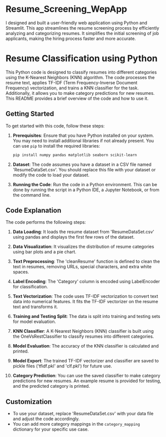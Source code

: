 # Resume_Screening_WepApp
I designed and built a user-friendly web application using Python and Streamlit. This app streamlines the resume screening process by efficiently analyzing and categorizing resumes. It simplifies the initial screening of job applicants, making the hiring process faster and more accurate.

# Resume Classification using Python

This Python code is designed to classify resumes into different categories using the K-Nearest Neighbors (KNN) algorithm. The code processes the resume text, applies TF-IDF (Term Frequency-Inverse Document Frequency) vectorization, and trains a KNN classifier for the task. Additionally, it allows you to make category predictions for new resumes. This README provides a brief overview of the code and how to use it.

## Getting Started

To get started with this code, follow these steps:

1. **Prerequisites**: Ensure that you have Python installed on your system. You may need to install additional libraries if not already present. You can use `pip` to install the required libraries:

   ```bash
   pip install numpy pandas matplotlib seaborn scikit-learn
   ```

2. **Dataset**: The code assumes you have a dataset in a CSV file named 'ResumeDataSet.csv'. You should replace this file with your dataset or modify the code to load your dataset.

3. **Running the Code**: Run the code in a Python environment. This can be done by running the script in a Python IDE, a Jupyter Notebook, or from the command line.

## Code Explanation

The code performs the following steps:

1. **Data Loading**: It loads the resume dataset from 'ResumeDataSet.csv' using pandas and displays the first few rows of the dataset.

2. **Data Visualization**: It visualizes the distribution of resume categories using bar plots and a pie chart.

3. **Text Preprocessing**: The 'cleanResume' function is defined to clean the text in resumes, removing URLs, special characters, and extra white spaces.

4. **Label Encoding**: The 'Category' column is encoded using LabelEncoder for classification.

5. **Text Vectorization**: The code uses TF-IDF vectorization to convert text data into numerical features. It fits the TF-IDF vectorizer on the resume text and transforms it.

6. **Training and Testing Split**: The data is split into training and testing sets for model evaluation.

7. **KNN Classifier**: A K-Nearest Neighbors (KNN) classifier is built using the OneVsRestClassifier to classify resumes into different categories.

8. **Model Evaluation**: The accuracy of the KNN classifier is calculated and printed.

9. **Model Export**: The trained TF-IDF vectorizer and classifier are saved to pickle files ('tfidf.pkl' and 'clf.pkl') for future use.

10. **Category Prediction**: You can use the saved classifier to make category predictions for new resumes. An example resume is provided for testing, and the predicted category is printed.

## Customization

- To use your dataset, replace 'ResumeDataSet.csv' with your data file and adjust the code accordingly.
- You can add more category mappings in the `category_mapping` dictionary for your specific use case.

